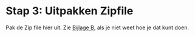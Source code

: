 # Stap 3: Uitpakken Zipfile

Pak de Zip file hier uit. Zie [Bijlage B](bijlage-b.md), als je niet weet hoe je dat kunt doen.
